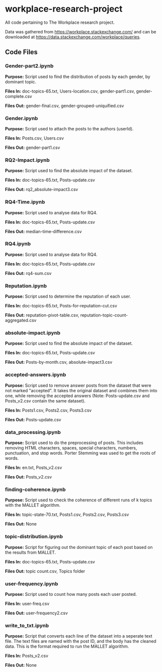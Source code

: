 # workplace-research-project
All code pertaining to The Workplace research project.

Data was gathered from https://workplace.stackexchange.com/ and can be downloaded at https://data.stackexchange.com/workplace/queries.

## Code Files

### Gender-part2.ipynb

**Purpose:** Script used to find the distribution of posts by each gender, by dominant topic.

**Files In:** doc-topics-65.txt, Users-location.csv, gender-part1.csv, gender-complete.csv

**Files Out:** gender-final.csv, gender-grouped-uniquified.csv

### Gender.ipynb

**Purpose:** Script used to attach the posts to the authors (userId).

**Files In:** Posts.csv, Users.csv

**Files Out:** gender-part1.csv

### RQ2-Impact.ipynb

**Purpose:** Script used to find the absolute impact of the dataset.

**Files In:** doc-topics-65.txt, Posts-update.csv

**Files Out:** rq2_absolute-impact3.csv

### RQ4-Time.ipynb

**Purpose:** Script used to analyse data for RQ4.

**Files In:** doc-topics-65.txt, Posts-update.csv

**Files Out:** median-time-difference.csv

### RQ4.ipynb

**Purpose:** Script used to analyse data for RQ4.

**Files In:** doc-topics-65.txt, Posts-update.csv

**Files Out:** rq4-sum.csv

### Reputation.ipynb

**Purpose:** Script used to determine the reputation of each user.

**Files In:** doc-topics-65.txt, Posts-for-reputation-cut.csv

**Files Out:** reputation-pivot-table.csv, reputation-topic-count-aggregated.csv

### absolute-impact.ipynb

**Purpose:** Script used to find the absolute impact of the dataset.

**Files In:** doc-topics-65.txt, Posts-update.csv

**Files Out:** Posts-by-month.csv, absolute-impact3.csv

### accepted-answers.ipynb

**Purpose:** Script used to remove answer posts from the dataset that were not marked "accepted". It takes the original dataset and combines them into one, while removing the accepted answers (Note: Posts-update.csv and Posts_v2.csv contain the same dataset).

**Files In:** Posts1.csv, Posts2.csv, Posts3.csv

**Files Out:** Posts-update.csv

### data_processing.ipynb

**Purpose:** Script used to do the preprocessing of posts. This includes removing HTML characters, spaces, special characters, numbers, punctuation, and stop words. Porter Stemming was used to get the roots of words.

**Files In:** en.txt, Posts_v2.csv

**Files Out:** Posts_v2.csv

### finding-coherence.ipynb

**Purpose:** Script used to check the coherence of different runs of k topics with the MALLET algorithm.

**Files In:** topic-state-70.txt, Posts1.csv, Posts2.csv, Posts3.csv

**Files Out:** None

### topic-distribution.ipynb

**Purpose:** Script for figuring out the dominant topic of each post based on the results from MALLET.

**Files In:** doc-topics-65.txt, Posts-update.csv

**Files Out:** topic count.csv, Topics folder

### user-frequency.ipynb

**Purpose:** Script used to count how many posts each user posted.

**Files In:** user-freq.csv

**Files Out:** user-frequency2.csv

### write_to_txt.ipynb

**Purpose:** Script that converts each line of the dataset into a seperate text file. The text files are named with the post ID, and the body has the cleaned data. This is the format required to run the MALLET algorithm.

**Files In:** Posts_v2.csv

**Files Out:** None

